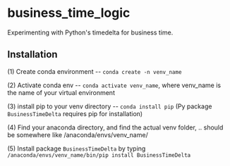 # business_time_logic
Experimenting with Python's timedelta for business time.

## Installation

(1) Create conda environment -- `conda create -n venv_name`

(2) Activate conda env -- `conda activate venv_name`, where venv_name is the name of your virtual environment

(3) install pip to your venv directory -- `conda install pip` (Py package `BusinessTimeDelta` requires pip for installation)

(4) Find your anaconda directory, and find the actual venv folder, .. should be somewhere like /anaconda/envs/venv_name/

(5) Install package `BusinessTimeDelta` by typing `/anaconda/envs/venv_name/bin/pip install BusinessTimeDelta`
